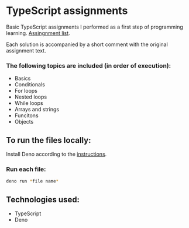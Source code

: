 # TypeScript assignments

Basic TypeScript assignments I performed as a first step of programming learning. [Assingnment list](https://git.sr.ht/~disolovyov/assignments).

Each solution is accompanied by a short comment with the original assignment text.

### The following topics are included (in order of execution):

* Basics
* Conditionals
* For loops
* Nested loops
* While loops
* Arrays and strings
* Funcitons
* Objects

## To run the files locally: 

Install Deno according to the [instructions](https://docs.deno.com/runtime/manual/getting_started/installation).

### Run each file: 

```sh
deno run *file name*
```

## Technologies used:

* TypeScript
* Deno

